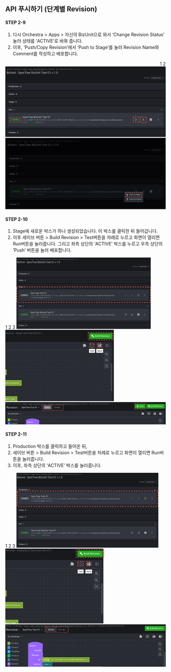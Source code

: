 ## API 푸시하기 (단계별 Revision)

#### STEP 2-9

1. 다시 Orchestra > Apps > 자신의 BizUnit으로 와서 ‘Change Revision Status’ 눌러 상태를 ‘ACTIVE’로 바꿔 줍니다.
2. 이후, ‘Push/Copy Revision’에서 ‘Push to Stage’를 눌러 Revision Name와 Comment를 작성하고 배포합니다.

<div class='img-container' style='text-align: right;'>
     <span style='top: 200px;left: 55px;'>1</span>
     <span style='top: 84px;left: 114px;'>2</span>
    <img src='../../img/howtouse/step2-10-1.png' />
    <img src='../../img/howtouse/step2-10-2.png' />
</div>

#### STEP 2-10

1. Stage에 새로운 박스가 하나 생성되었습니다. 이 박스를 클릭한 뒤 들어갑니다.
2. 이후 세이브 버튼 > Build Revision > Test버튼을 차례로 누르고 화면이 열리면 Run버튼을 눌러줍니다. 그리고 좌측 상단의 ‘ACTIVE’ 박스를 누르고 우측 상단의 ‘Push’ 버튼을 눌러 배포합니다.

<div class='img-container'>
     <span style='top: 50px;left: 0px;'>1</span>
     <span style='top: 0px;right: 90px;'>2</span>
     <span style='top: 73px;left: 129px;'>3</span>
    <img src='../../img/howtouse/step2-11-1.png' style='height: 224px;' />
    <img src='../../img/howtouse/step2-11-2.png'  style='height: 224px;' />
    <img src='../../img/howtouse/step2-11-3.png' />
</div>

#### STEP 2-11

1. Production 박스를 클릭하고 들어온 뒤,
2. 세이브 버튼 > Build Revision > Test버튼을 차례로 누르고 화면이 열리면 Run버튼을 눌러줍니다.
3. 이후, 좌측 상단의 ‘ACTIVE’ 박스를 눌러줍니다.

<div class='img-container'>
     <span style='top: 10px;left: 0px;'>1</span>
     <span style='top: 0px;right: 101px;'>2</span>
     <span style='bottom: 162px;left: 300px;'>3</span>
    <img src='../../img/howtouse/step2-12-1.png' style='height: 235px;' />
    <img src='../../img/howtouse/step2-12-2.png' style='height: 235px;' />
    <img src='../../img/howtouse/step2-12-3.png' />
</div>
